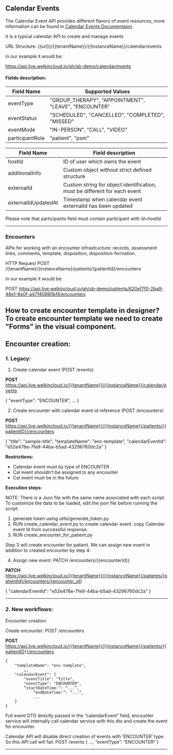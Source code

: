 ## Calendar Events
The Calendar Event API provides different flavors of event resources, more information can be found in
[Calendar Events Documentaion](https://developers.welkinhealth.com/#create-calendar-event).



It is a typical calendar API to create and manage events

URL Structure: {{url}}/{{tenantName}}/{{instanceName}}/calendar/events

in our example it would be:

https://api.live.welkincloud.io/gh/sb-demo/calendar/events

#### Fields description:

|Field Name |	Supported Values
|---|---|
eventType  |	"GROUP_THERAPY", "APPOINTMENT", "LEAVE", "ENCOUNTER"
eventStatus	|  "SCHEDULED", "CANCELLED", "COMPLETED", "MISSED"
eventMode	| "IN-PERSON", "CALL", "VIDEO"
participantRole |	"patient", "psm"

| Field Name |	Field description
|---|---|
hostId	| ID of user which owns the event
additionalInfo |	Custom object without strict defined structure
externalId	| Custom string for object identification, must be different for each event
externalIdUpdatedAt |	Timestamp when calendar event externalId has been updated

Please note that participants field must contain participant with id=hostId

---
### Encounters
APIs for working with an encounter 
infrastructure: records, assessment links, comments, template, disposition, disposition-formation.

HTTP Request
POST /{tenantName}/{instanceName}/patients/{patientId}/encounters

in our example it would be:

POST https://api.live.welkincloud.io/gh/sb-demo/patients/620ef7f0-2ba9-48e1-8e0f-a47f40890bf4/encounters


How to create encounter template in designer?
To create encounter template we need to create "Forms" in the visual  component.
---

## Encounter creation:

### 1. Legacy:
1. Create calendar event (POST /events)

**POST** https://api.live.welkincloud.io/{{tenantName}}/{{instanceName}}/calendar/events

{
	"eventType": "ENCOUNTER",
	...
}

2. Create encounter with calendar event id reference (POST /encounters)

**POST** https://api.live.welkincloud.io/{{tenantName}}/{{instanceName}}/patients/{{patientID}}/encounters

{	"title": "sample-title",
	"templateName": "enc-template",
	"calendarEventId": "e52e476e-7fe9-44ba-b5ad-43296760dc2a"
}

**Restrictions:**

- Calendar event must by type of ENCOUNTER
- Cal event shouldn’t be assigned to any encounter
- Cal event must be in the future

**Execution  steps:**

NOTE: There is a Json file with the same name associated with each script. To customize the data to be loaded, 
edit the json file before running the script.
1. generate token using utils/generate_token.py
2. RUN  create_calendar_event.py to create calendar event. copy Calendar event Id from successful response.
3. RUN  create_encounter_for_patient.py 

Step 3 will create encounter for patient. We can assign new event in 
addition to  created encounter by step 4:

4. Assign new event: 
PATCH /encounters/{{encounterId}}
   
**PATCH**  https://api.live.welkincloud.io/{{tenantName}}/{{instanceName}}/patients/{patientId}/encounters/{encounter_id}
   

{
	"calendarEventId": "e52e476e-7fe9-44ba-b5ad-43296760dc2a"
}



---

###  2. New workflows:


Encounter creation: 

Create encounter: POST /encounters

**POST** https://api.live.welkincloud.io/{{tenantName}}/{{instanceName}}/patients/{{patientID}}/encounters

```
{
	"templateName": "enc-template",
 		…,
	"calendarEvent": {
    	"eventTitle": "Title",
    	"eventType": "ENCOUNTER", 
    	“startDateTime:”: “...”,
            “endDateTime:”: “...”,
			...
	}
}
```

Full event DTO directly passed in the “calendarEvent” field, encounter service will internally call calendar service with this dto and create the event for encounter. 

Calendar API will disable direct creation of events with ‘ENCOUNTER’ type. So this API call will fail:
POST /events
{
	…,
	“eventType”: “ENCOUNTER”
}


---



